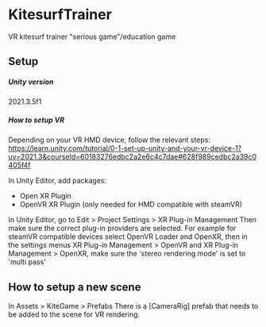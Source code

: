 # KitesurfTrainer
VR kitesurf trainer "serious game"/education game

## Setup

##### Unity version
2021.3.5f1

##### How to setup VR 
Depending on your VR HMD device, follow the relevant steps: 
https://learn.unity.com/tutorial/0-1-set-up-unity-and-your-vr-device-1?uv=2021.3&courseId=60183276edbc2a2e6c4c7dae#628f989cedbc2a39c0405f4f

In Unity Editor, add packages:
- Open XR Plugin
- OpenVR XR Plugin (only needed for HMD compatible with steamVR)

In Unity Editor, go to Edit > Project Settings > XR Plug-in Management
Then make sure the correct plug-in providers are selected. 
For example for steamVR compatible devices select OpenVR Loader and OpenXR, then in the settings menus  XR Plug-in Management > OpenVR and  XR Plug-in Management > OpenXR, make sure the 'stereo rendering mode' is set to 'multi pass'

## How to setup a new scene

In Assets > KiteGame > Prefabs 
There is a [CameraRig] prefab that needs to be added to the scene for VR rendering.
